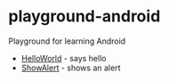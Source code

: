 playground-android
==================

Playground for learning Android

* [HelloWorld](HelloWorld) - says hello
* [ShowAlert](ShowAlert) - shows an alert
